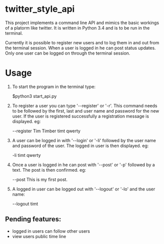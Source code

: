 twitter_style_api
=================

This project implements a command line API and mimics the basic workings of a platorm like twitter.
It is written in Python 3.4 and is to be run in the terminal.

Currently it is possible to register new users and to log them in and out from the terminal session. When a user is logged in he can post status updates.
Only one user can be logged on through the terminal session.


Usage
=====

1. To start the program in the terminal type:

   $python3 start_api.py


2. To register a user you can type '--register' or '-r'. This command needs to be followed by the first, last and user name and password for the new user. If the user is registered successfully a registration message is displayed.
eg:

   --register Tim Timber timt qwerty


3. A user can be logged in with '--login' or '-li' followed by the user name and password of the user. The logged in user is then displayed. eg:

   -li timt qwerty


4. Once a user is logged in he can post with '--post' or '-p' followed by a text. The post is then confirmed. eg:
 
   --post This is my first post.


5. A logged in user can be logged out with '--logout' or '-lo' and the user name:
 
   --logout timt


Pending features:
-----------------

- logged in users can follow other users
- view users public time line
